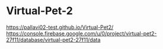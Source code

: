 # Virtual-Pet-2

https://pallavi02-test.github.io/Virtual-Pet2/
https://console.firebase.google.com/u/0/project/virtual-pet2-27f11/database/virtual-pet2-27f11/data
